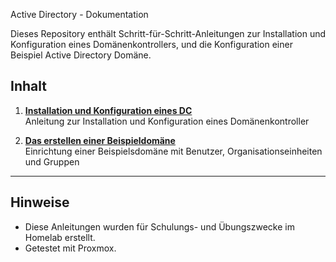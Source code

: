 Active Directory - Dokumentation

Dieses Repository enthält Schritt-für-Schritt-Anleitungen zur Installation und Konfiguration eines Domänenkontrollers,
und die Konfiguration einer Beispiel Active Directory Domäne. 

## Inhalt

1. **[Installation und Konfiguration eines DC](Installation_Konfigration_DC.pdf)**  
   Anleitung zur Installation und Konfiguration eines Domänenkontroller

2. **[Das erstellen einer Beispieldomäne](die_domäne.pdf)**  
   Einrichtung einer Beispielsdomäne mit Benutzer, Organisationseinheiten und Gruppen



---

## Hinweise

- Diese Anleitungen wurden für Schulungs- und Übungszwecke im Homelab erstellt.
- Getestet mit Proxmox.
